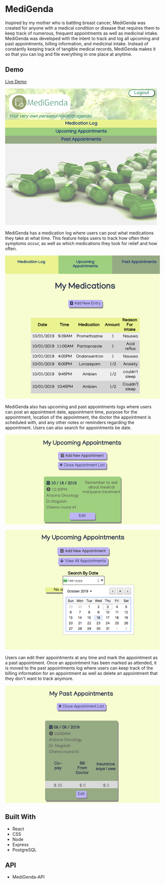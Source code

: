 # **MediGenda**

Inspired by my mother who is battling breast cancer, MediGenda was created for anyone with a medical condition or disease that requires them to keep track of numerous, frequent appointments as well as medicinal intake. MediGenda was developed with the intent to track and log all upcoming and past appointments, billing information, and medicinal intake. Instead of constantly keeping track of tangible medical records, MediGenda makes it so that you can log and file everything in one place at anytime.  


## **Demo**

[Live Demo](https://medigenda-app.pratttarin.now.sh/)

![MediGenda screenshot](/src/images/homePage.jpg)

MediGenda has a medication log where users can post what medications they take at what time. This feature helps users to track how often their symptoms occur, as well as which medications they took for relief and how often.

![MediGenda screenshot](/src/images/medlog2.jpg)

MediGenda also has upcoming and past appointments logs where users can post an appointment date, appointment time, purpose for the appointment, location of the appointment, the doctor the appointment is scheduled with, and any other notes or reminders regarding the appointment. Users can also search for appointments be date. 

![MediGenda screenshot](/src/images/upcomingAppts2.jpg)

![MediGenda screenshot](/src/images/calendar2.jpg)

 Users can edit their appointments at any time and mark the appointment as a past appointment. Once an appointment has been marked as attended, it is moved to the past appointments log where users can keep track of the billing information for an appointment as well as delete an appointment that they don't want to track anymore. 

![MediGenda screenshot](/src/images/pastAppts2.jpg)

## **Built With**
* React
* CSS
* Node
* Express
* PostgreSQL

## **API**
* MediGenda-API






